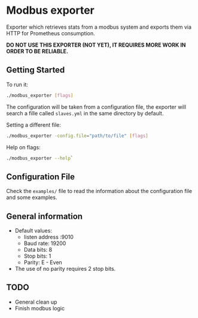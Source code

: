 # Modbus exporter
Exporter which retrieves stats from a modbus system and exports them via HTTP for Prometheus consumption.

**DO NOT USE THIS EXPORTER (NOT YET), IT REQUIRES MORE WORK IN ORDER TO BE RELIABLE.**

## Getting Started

To run it:

```bash
./modbus_exporter [flags]
```

The configuration will be taken from a configuration file, the exporter will search a fille called `slaves.yml` in the same directory by default.

Setting a different file:
```bash
./modbus_exporter -config.file="path/to/file" [flags]
```

Help on flags:

```bash
./modbus_exporter --help`
```

## Configuration File

Check the `examples/` file to read the information about the configuration file and some examples.

## General information
- Default values:
    + listen address :9010
    + Baud rate: 19200
    + Data bits:  8
    + Stop bits: 1
    + Parity: E - Even
- The use of no parity requires 2 stop bits.

## TODO
- General clean up
- Finish modbus logic
